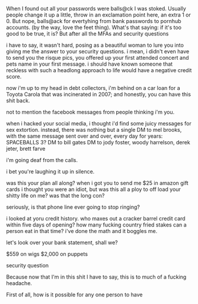 When I found out all your passwords were balls@ck I was stoked. Usually people change it up a little, throw in an exclamation point here, an extra 1 or 0. But nope, balls@ack for evertyhing from bank passwords to pornhub accounts. (by the way, love the feet thing). What's that saying: if it's too good to be true, it is? But after all the MFAs and security questions

i have to say, it wasn't hard, posing as a beautiful woman to lure you into giving me the answer to your security questions. i mean, i didn't even have to send you the risque pics, you offered up your first attended concert and pets name in your first message. i should have known someone that reckless with such a headlong approach to life would have a negative credit score. 

now i'm up to my head in debt collectors, i'm behind on a car loan for a Toyota Carola that was incinerated in 2007; and honestly, you can have this shit back.

not to mention the facebook messages from people thinking i'm you.

when i hacked your social media, i thought i'd find some juicy messages for sex extortion. instead, there was nothing but a single DM to mel brooks, with the same message sent over and over, every day for years: SPACEBALLS 3? 
DM to bill gates
DM to jody foster, woody harrelson, derek jeter, brett farve

i'm going deaf from the calls. 

i bet you're laughing it up in silence. 

was this your plan all along? when i got you to send me $25 in amazon gift cards i thought you were an idiot, but was this all a ploy to off load your shitty life on me? was that the long con? 

seriously, is that phone line ever going to stop ringing?

i looked at yoru credit history. who maxes out a cracker barrel credit card within five days of opening? how many fucking country fried stakes can a person eat in that time? i've done the math and it boggles me.

let's look over your bank statement, shall we? 

$559 on wigs
$2,000 on puppets


security question 

Because now that I'm in this shit I have to say, this is to much of a fucking headache. 



First of all, how is it possible for any one person to have 